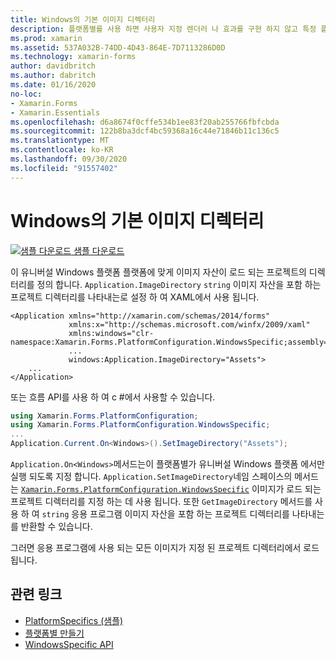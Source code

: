 ```yaml
---
title: Windows의 기본 이미지 디렉터리
description: 플랫폼별를 사용 하면 사용자 지정 렌더러 나 효과를 구현 하지 않고 특정 플랫폼 에서만 사용할 수 있는 기능을 사용할 수 있습니다. 이 문서에서는 이미지 자산이 로드 될 프로젝트의 디렉터리를 정의 하는 Windows 플랫폼별를 사용 하는 방법을 설명 합니다.
ms.prod: xamarin
ms.assetid: 537A032B-74DD-4D43-864E-7D7113286D0D
ms.technology: xamarin-forms
author: davidbritch
ms.author: dabritch
ms.date: 01/16/2020
no-loc:
- Xamarin.Forms
- Xamarin.Essentials
ms.openlocfilehash: d6a8674f0cffe534b1ee83f20ab255766fbfcbda
ms.sourcegitcommit: 122b8ba3dcf4bc59368a16c44e71846b11c136c5
ms.translationtype: MT
ms.contentlocale: ko-KR
ms.lasthandoff: 09/30/2020
ms.locfileid: "91557402"
---
```

# <a name="default-image-directory-on-windows"></a>Windows의 기본 이미지 디렉터리

[![샘플 다운로드](~/media/shared/download.png) 샘플 다운로드](https://docs.microsoft.com/samples/xamarin/xamarin-forms-samples/userinterface-platformspecifics)

이 유니버설 Windows 플랫폼 플랫폼에 맞게 이미지 자산이 로드 되는 프로젝트의 디렉터리를 정의 합니다. `Application.ImageDirectory` `string` 이미지 자산을 포함 하는 프로젝트 디렉터리를 나타내는로 설정 하 여 XAML에서 사용 됩니다.

```xaml
<Application xmlns="http://xamarin.com/schemas/2014/forms"
             xmlns:x="http://schemas.microsoft.com/winfx/2009/xaml"
             xmlns:windows="clr-namespace:Xamarin.Forms.PlatformConfiguration.WindowsSpecific;assembly=Xamarin.Forms.Core"
             ...
             windows:Application.ImageDirectory="Assets">
    ...
</Application>
```

또는 흐름 API를 사용 하 여 c #에서 사용할 수 있습니다.

```csharp
using Xamarin.Forms.PlatformConfiguration;
using Xamarin.Forms.PlatformConfiguration.WindowsSpecific;
...
Application.Current.On<Windows>().SetImageDirectory("Assets");
```

`Application.On<Windows>`메서드는이 플랫폼별가 유니버설 Windows 플랫폼 에서만 실행 되도록 지정 합니다. `Application.SetImageDirectory`네임 스페이스의 메서드는 [`Xamarin.Forms.PlatformConfiguration.WindowsSpecific`](xref:Xamarin.Forms.PlatformConfiguration.WindowsSpecific) 이미지가 로드 되는 프로젝트 디렉터리를 지정 하는 데 사용 됩니다. 또한 `GetImageDirectory` 메서드를 사용 하 여 `string` 응용 프로그램 이미지 자산을 포함 하는 프로젝트 디렉터리를 나타내는를 반환할 수 있습니다.

그러면 응용 프로그램에 사용 되는 모든 이미지가 지정 된 프로젝트 디렉터리에서 로드 됩니다.

## <a name="related-links"></a>관련 링크

- [PlatformSpecifics (샘플)](/samples/xamarin/xamarin-forms-samples/userinterface-platformspecifics)
- [플랫폼별 만들기](~/xamarin-forms/platform/platform-specifics/index.md#creating-platform-specifics)
- [WindowsSpecific API](xref:Xamarin.Forms.PlatformConfiguration.WindowsSpecific)